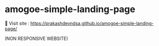 # amogoe-simple-landing-page

🎯 Visit site : https://prakashdevndsa.github.io/amogoe-simple-landing-page/

(NON RESPONSIVE WEBSITE)
